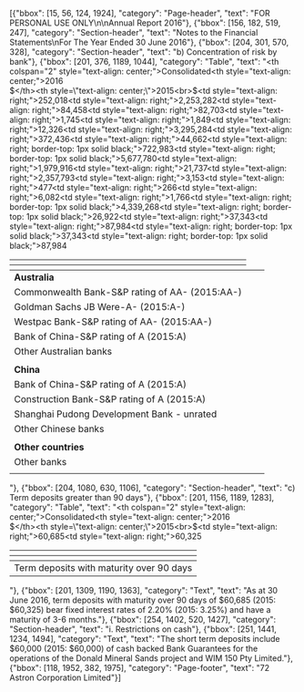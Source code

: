 [{"bbox": [15, 56, 124, 1924], "category": "Page-header", "text": "FOR PERSONAL USE ONLY\n\nAnnual Report 2016"}, {"bbox": [156, 182, 519, 247], "category": "Section-header", "text": "Notes to the Financial Statements\nFor The Year Ended 30 June 2016"}, {"bbox": [204, 301, 570, 328], "category": "Section-header", "text": "b) Concentration of risk by bank"}, {"bbox": [201, 376, 1189, 1044], "category": "Table", "text": "<table><thead><tr><th></th><th colspan=\"2\" style=\"text-align: center;\">Consolidated</th></tr><tr><th></th><th style=\"text-align: center;\">2016<br>$</th><th style=\"text-align: center;\">2015<br>$</th></tr></thead><tbody><tr><td><strong>Australia</strong></td><td></td><td></td></tr><tr><td>Commonwealth Bank-S&P rating of AA- (2015:AA-)</td><td style=\"text-align: right;\">252,018</td><td style=\"text-align: right;\">2,253,282</td></tr><tr><td>Goldman Sachs JB Were-A- (2015:A-)</td><td style=\"text-align: right;\">84,458</td><td style=\"text-align: right;\">82,703</td></tr><tr><td>Westpac Bank-S&P rating of AA- (2015:AA-)</td><td style=\"text-align: right;\">1,745</td><td style=\"text-align: right;\">1,849</td></tr><tr><td>Bank of China-S&P rating of A (2015:A)</td><td style=\"text-align: right;\">12,326</td><td style=\"text-align: right;\">3,295,284</td></tr><tr><td>Other Australian banks</td><td style=\"text-align: right;\">372,436</td><td style=\"text-align: right;\">44,662</td></tr><tr><td></td><td style=\"text-align: right; border-top: 1px solid black;\">722,983</td><td style=\"text-align: right; border-top: 1px solid black;\">5,677,780</td></tr><tr><td><strong>China</strong></td><td></td><td></td></tr><tr><td>Bank of China-S&P rating of A (2015:A)</td><td style=\"text-align: right;\">1,979,916</td><td style=\"text-align: right;\">21,737</td></tr><tr><td>Construction Bank-S&P rating of A (2015:A)</td><td style=\"text-align: right;\">2,357,793</td><td style=\"text-align: right;\">3,153</td></tr><tr><td>Shanghai Pudong Development Bank - unrated</td><td style=\"text-align: right;\">477</td><td style=\"text-align: right;\">266</td></tr><tr><td>Other Chinese banks</td><td style=\"text-align: right;\">6,082</td><td style=\"text-align: right;\">1,766</td></tr><tr><td></td><td style=\"text-align: right; border-top: 1px solid black;\">4,339,268</td><td style=\"text-align: right; border-top: 1px solid black;\">26,922</td></tr><tr><td><strong>Other countries</strong></td><td></td><td></td></tr><tr><td>Other banks</td><td style=\"text-align: right;\">37,343</td><td style=\"text-align: right;\">87,984</td></tr><tr><td></td><td style=\"text-align: right; border-top: 1px solid black;\">37,343</td><td style=\"text-align: right; border-top: 1px solid black;\">87,984</td></tr></tbody></table>"}, {"bbox": [204, 1080, 630, 1106], "category": "Section-header", "text": "c) Term deposits greater than 90 days"}, {"bbox": [201, 1156, 1189, 1283], "category": "Table", "text": "<table><thead><tr><th></th><th colspan=\"2\" style=\"text-align: center;\">Consolidated</th></tr><tr><th></th><th style=\"text-align: center;\">2016<br>$</th><th style=\"text-align: center;\">2015<br>$</th></tr></thead><tbody><tr><td>Term deposits with maturity over 90 days</td><td style=\"text-align: right;\">60,685</td><td style=\"text-align: right;\">60,325</td></tr></tbody></table>"}, {"bbox": [201, 1309, 1190, 1363], "category": "Text", "text": "As at 30 June 2016, term deposits with maturity over 90 days of $60,685 (2015: $60,325) bear fixed interest rates of 2.20% (2015: 3.25%) and have a maturity of 3-6 months."}, {"bbox": [254, 1402, 520, 1427], "category": "Section-header", "text": "i. Restrictions on cash"}, {"bbox": [251, 1441, 1234, 1494], "category": "Text", "text": "The short term deposits include $60,000 (2015: $60,000) of cash backed Bank Guarantees for the operations of the Donald Mineral Sands project and WIM 150 Pty Limited."}, {"bbox": [118, 1952, 382, 1975], "category": "Page-footer", "text": "72 Astron Corporation Limited"}]